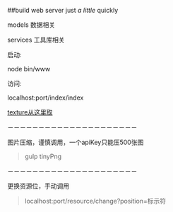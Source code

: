 ##build web server just *a little* quickly

models 数据相关

services 工具库相关

启动:

node bin/www

访问:

localhost:port/index/index

[texture从这里取](https://github.com/Easyell/burnlovers-texture)

－－－－－－－－－－－－－－－－－－－－－

图片压缩，谨慎调用，一个apiKey只能压500张图

  >  gulp tinyPng
 
－－－－－－－－－－－－－－－－－－－－－

更换资源位，手动调用

  > localhost:port/resource/change?position=标示符

 